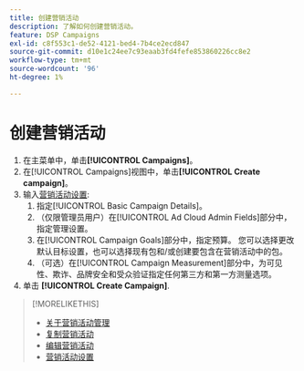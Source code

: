 ```yaml
---
title: 创建营销活动
description: 了解如何创建营销活动。
feature: DSP Campaigns
exl-id: c8f553c1-de52-4121-bed4-7b4ce2ecd847
source-git-commit: d10e1c24ee7c93eaab3fd4fefe853860226cc8e2
workflow-type: tm+mt
source-wordcount: '96'
ht-degree: 1%

---
```


# 创建营销活动

1. 在主菜单中，单击&#x200B;**[!UICONTROL Campaigns]**。
1. 在[!UICONTROL Campaigns]视图中，单击&#x200B;**[!UICONTROL Create campaign]**。
1. 输入[营销活动设置](campaign-settings.md):
   1. 指定[!UICONTROL Basic Campaign Details]。
   1. （仅限管理员用户）在[!UICONTROL Ad Cloud Admin Fields]部分中，指定管理设置。
   1. 在[!UICONTROL Campaign Goals]部分中，指定预算。 您可以选择更改默认目标设置，也可以选择现有包和/或创建要包含在营销活动中的包。
   1. （可选）在[!UICONTROL Campaign Measurement]部分中，为可见性、欺诈、品牌安全和受众验证指定任何第三方和第一方测量选项。
1. 单击 **[!UICONTROL Create Campaign]**.

>[!MORELIKETHIS]
>
>* [关于营销活动管理](campaign-about.md)
>* [复制营销活动](campaign-duplicate.md)
>* [编辑营销活动](campaign-edit.md)
>* [营销活动设置](campaign-settings.md)

